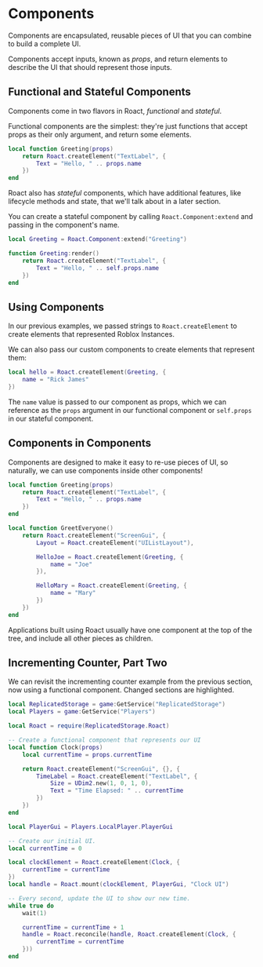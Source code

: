 # Components
Components are encapsulated, reusable pieces of UI that you can combine to build a complete UI.

Components accept inputs, known as *props*, and return elements to describe the UI that should represent those inputs.

## Functional and Stateful Components
Components come in two flavors in Roact, *functional* and *stateful*.

Functional components are the simplest: they're just functions that accept props as their only argument, and return some elements.

```lua
local function Greeting(props)
	return Roact.createElement("TextLabel", {
		Text = "Hello, " .. props.name
	})
end
```

Roact also has *stateful* components, which have additional features, like lifecycle methods and state, that we'll talk about in a later section.

You can create a stateful component by calling `Roact.Component:extend` and passing in the component's name.

```lua
local Greeting = Roact.Component:extend("Greeting")

function Greeting:render()
	return Roact.createElement("TextLabel", {
		Text = "Hello, " .. self.props.name
	})
end
```

## Using Components
In our previous examples, we passed strings to `Roact.createElement` to create elements that represented Roblox Instances.

We can also pass our custom components to create elements that represent them:

```lua
local hello = Roact.createElement(Greeting, {
	name = "Rick James"
})
```

The `name` value is passed to our component as props, which we can reference as the `props` argument in our functional component or `self.props` in our stateful component.

## Components in Components
Components are designed to make it easy to re-use pieces of UI, so naturally, we can use components inside other components!

```lua
local function Greeting(props)
	return Roact.createElement("TextLabel", {
		Text = "Hello, " .. props.name
	})
end

local function GreetEveryone()
	return Roact.createElement("ScreenGui", {
		Layout = Roact.createElement("UIListLayout"),

		HelloJoe = Roact.createElement(Greeting, {
			name = "Joe"
		}),

		HelloMary = Roact.createElement(Greeting, {
			name = "Mary"
		})
	})
end
```

Applications built using Roact usually have one component at the top of the tree, and include all other pieces as children.

## Incrementing Counter, Part Two
We can revisit the incrementing counter example from the previous section, now using a functional component. Changed sections are highlighted.

```lua hl_lines="6 7 8 23 24 25 26 33 34 35"
local ReplicatedStorage = game:GetService("ReplicatedStorage")
local Players = game:GetService("Players")

local Roact = require(ReplicatedStorage.Roact)

-- Create a functional component that represents our UI
local function Clock(props)
	local currentTime = props.currentTime

	return Roact.createElement("ScreenGui", {}, {
		TimeLabel = Roact.createElement("TextLabel", {
			Size = UDim2.new(1, 0, 1, 0),
			Text = "Time Elapsed: " .. currentTime
		})
	})
end

local PlayerGui = Players.LocalPlayer.PlayerGui

-- Create our initial UI.
local currentTime = 0

local clockElement = Roact.createElement(Clock, {
	currentTime = currentTime
})
local handle = Roact.mount(clockElement, PlayerGui, "Clock UI")

-- Every second, update the UI to show our new time.
while true do
	wait(1)

	currentTime = currentTime + 1
	handle = Roact.reconcile(handle, Roact.createElement(Clock, {
		currentTime = currentTime
	}))
end
```